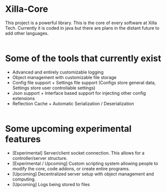 # Xilla-Core
This project is a powerful library. This is the core of every software at Xilla Tech. 
Currently it is coded in java but there are plans in the distant future to add other languages. 
<br><br>
# Some of the tools that currently exist
- Advanced and entirely customizable logging
- Object management with customizable file storage
- Config file support + Settings file support (Configs store general data, Settings store user controllable settings)
- Json support + Interface based support for injecting other config extensions
- Reflection Cache + Automatic Serialization / Deserialization
<br><br>
# Some upcoming experimental features
- [Experimental] Server/client socket connection. This allows for a controller/server structure.
- [Experimental / Upcoming] Custom scripting system allowing people to modify the core, code addons, or create entire programs.
- [Upcoming] Decentralized server setup with object management and computing.
- [Upcoming] Logs being stored to files
